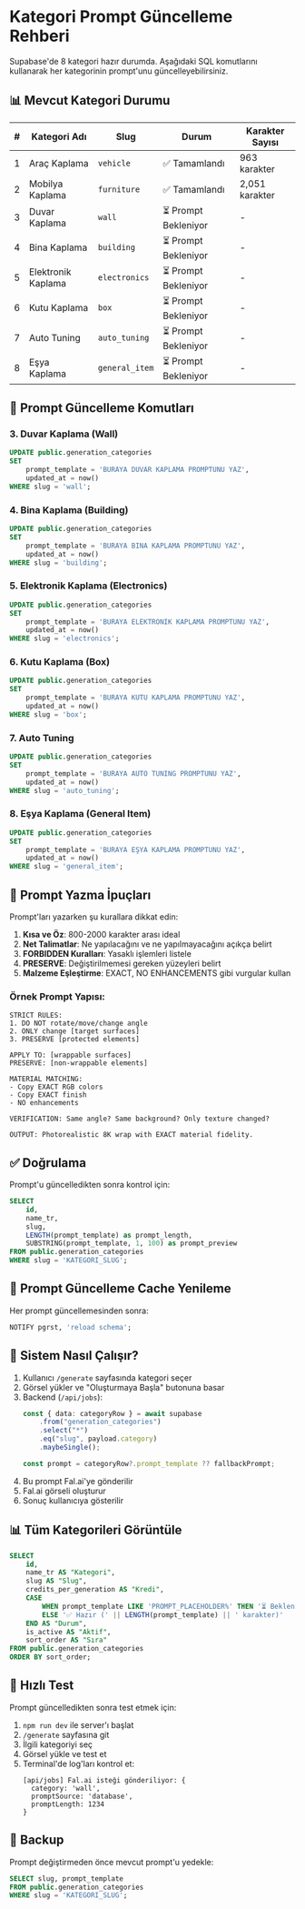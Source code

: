 # Kategori Prompt Güncelleme Rehberi

Supabase'de 8 kategori hazır durumda. Aşağıdaki SQL komutlarını kullanarak her kategorinin prompt'unu güncelleyebilirsiniz.

## 📊 Mevcut Kategori Durumu

| # | Kategori Adı | Slug | Durum | Karakter Sayısı |
|---|-------------|------|-------|-----------------|
| 1 | Araç Kaplama | `vehicle` | ✅ Tamamlandı | 963 karakter |
| 2 | Mobilya Kaplama | `furniture` | ✅ Tamamlandı | 2,051 karakter |
| 3 | Duvar Kaplama | `wall` | ⏳ Prompt Bekleniyor | - |
| 4 | Bina Kaplama | `building` | ⏳ Prompt Bekleniyor | - |
| 5 | Elektronik Kaplama | `electronics` | ⏳ Prompt Bekleniyor | - |
| 6 | Kutu Kaplama | `box` | ⏳ Prompt Bekleniyor | - |
| 7 | Auto Tuning | `auto_tuning` | ⏳ Prompt Bekleniyor | - |
| 8 | Eşya Kaplama | `general_item` | ⏳ Prompt Bekleniyor | - |

## 🔧 Prompt Güncelleme Komutları

### 3. Duvar Kaplama (Wall)
```sql
UPDATE public.generation_categories
SET 
    prompt_template = 'BURAYA DUVAR KAPLAMA PROMPTUNU YAZ',
    updated_at = now()
WHERE slug = 'wall';
```

### 4. Bina Kaplama (Building)
```sql
UPDATE public.generation_categories
SET 
    prompt_template = 'BURAYA BINA KAPLAMA PROMPTUNU YAZ',
    updated_at = now()
WHERE slug = 'building';
```

### 5. Elektronik Kaplama (Electronics)
```sql
UPDATE public.generation_categories
SET 
    prompt_template = 'BURAYA ELEKTRONIK KAPLAMA PROMPTUNU YAZ',
    updated_at = now()
WHERE slug = 'electronics';
```

### 6. Kutu Kaplama (Box)
```sql
UPDATE public.generation_categories
SET 
    prompt_template = 'BURAYA KUTU KAPLAMA PROMPTUNU YAZ',
    updated_at = now()
WHERE slug = 'box';
```

### 7. Auto Tuning
```sql
UPDATE public.generation_categories
SET 
    prompt_template = 'BURAYA AUTO TUNING PROMPTUNU YAZ',
    updated_at = now()
WHERE slug = 'auto_tuning';
```

### 8. Eşya Kaplama (General Item)
```sql
UPDATE public.generation_categories
SET 
    prompt_template = 'BURAYA EŞYA KAPLAMA PROMPTUNU YAZ',
    updated_at = now()
WHERE slug = 'general_item';
```

## 📝 Prompt Yazma İpuçları

Prompt'ları yazarken şu kurallara dikkat edin:

1. **Kısa ve Öz**: 800-2000 karakter arası ideal
2. **Net Talimatlar**: Ne yapılacağını ve ne yapılmayacağını açıkça belirt
3. **FORBIDDEN Kuralları**: Yasaklı işlemleri listele
4. **PRESERVE**: Değiştirilmemesi gereken yüzeyleri belirt
5. **Malzeme Eşleştirme**: EXACT, NO ENHANCEMENTS gibi vurgular kullan

### Örnek Prompt Yapısı:
```
STRICT RULES:
1. DO NOT rotate/move/change angle
2. ONLY change [target surfaces]
3. PRESERVE [protected elements]

APPLY TO: [wrappable surfaces]
PRESERVE: [non-wrappable elements]

MATERIAL MATCHING:
- Copy EXACT RGB colors
- Copy EXACT finish
- NO enhancements

VERIFICATION: Same angle? Same background? Only texture changed?

OUTPUT: Photorealistic 8K wrap with EXACT material fidelity.
```

## ✅ Doğrulama

Prompt'u güncelledikten sonra kontrol için:

```sql
SELECT 
    id,
    name_tr,
    slug,
    LENGTH(prompt_template) as prompt_length,
    SUBSTRING(prompt_template, 1, 100) as prompt_preview
FROM public.generation_categories
WHERE slug = 'KATEGORI_SLUG';
```

## 🔄 Prompt Güncelleme Cache Yenileme

Her prompt güncellemesinden sonra:

```sql
NOTIFY pgrst, 'reload schema';
```

## 🎯 Sistem Nasıl Çalışır?

1. Kullanıcı `/generate` sayfasında kategori seçer
2. Görsel yükler ve "Oluşturmaya Başla" butonuna basar
3. Backend (`/api/jobs`):
   ```typescript
   const { data: categoryRow } = await supabase
       .from("generation_categories")
       .select("*")
       .eq("slug", payload.category)
       .maybeSingle();
   
   const prompt = categoryRow?.prompt_template ?? fallbackPrompt;
   ```
4. Bu prompt Fal.ai'ye gönderilir
5. Fal.ai görseli oluşturur
6. Sonuç kullanıcıya gösterilir

## 📊 Tüm Kategorileri Görüntüle

```sql
SELECT 
    id,
    name_tr AS "Kategori",
    slug AS "Slug",
    credits_per_generation AS "Kredi",
    CASE 
        WHEN prompt_template LIKE 'PROMPT_PLACEHOLDER%' THEN '⏳ Bekleniyor'
        ELSE '✅ Hazır (' || LENGTH(prompt_template) || ' karakter)'
    END AS "Durum",
    is_active AS "Aktif",
    sort_order AS "Sıra"
FROM public.generation_categories
ORDER BY sort_order;
```

## 🚀 Hızlı Test

Prompt güncelledikten sonra test etmek için:

1. `npm run dev` ile server'ı başlat
2. `/generate` sayfasına git
3. İlgili kategoriyi seç
4. Görsel yükle ve test et
5. Terminal'de log'ları kontrol et:
   ```
   [api/jobs] Fal.ai isteği gönderiliyor: {
     category: 'wall',
     promptSource: 'database',
     promptLength: 1234
   }
   ```

## 💾 Backup

Prompt değiştirmeden önce mevcut prompt'u yedekle:

```sql
SELECT slug, prompt_template
FROM public.generation_categories
WHERE slug = 'KATEGORI_SLUG';
```

